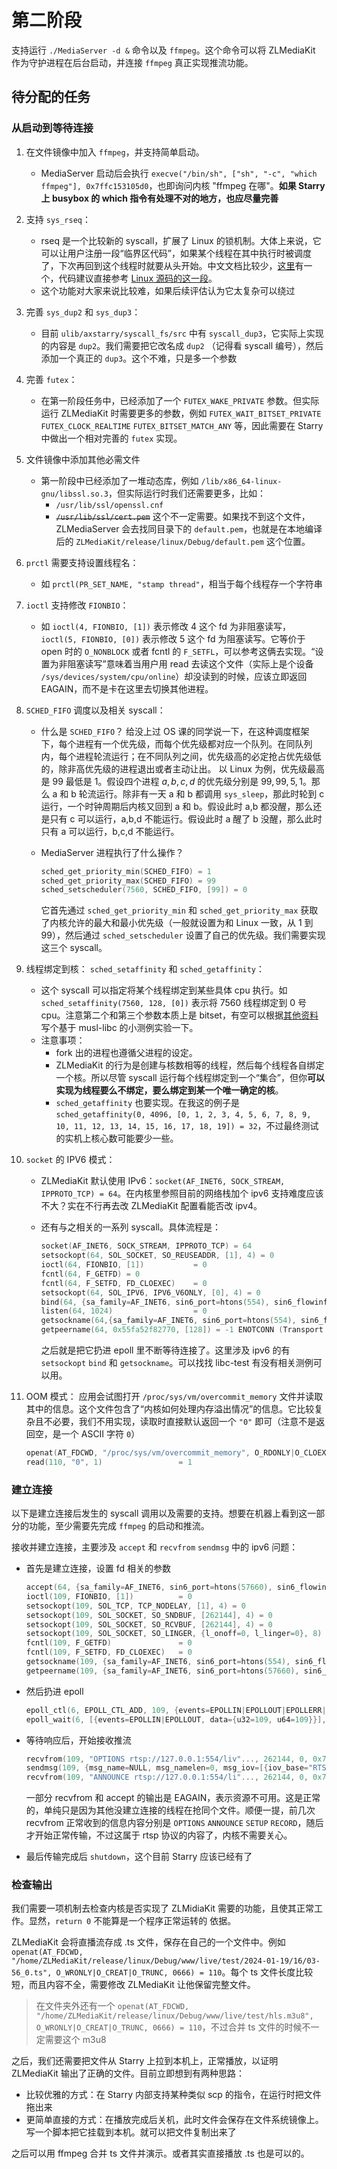 # 第二阶段

支持运行 `./MediaServer -d &` 命令以及 `ffmpeg`。这个命令可以将 ZLMediaKit 作为守护进程在后台启动，并连接 `ffmpeg` 真正实现推流功能。

## 待分配的任务

### 从启动到等待连接

1. 在文件镜像中加入 `ffmpeg`，并支持简单启动。
   
   - MediaServer 启动后会执行 `execve("/bin/sh", ["sh", "-c", "which ffmpeg"], 0x7ffc153105d0`，也即询问内核 "ffmpeg 在哪"。**如果 Starry 上 busybox 的 which 指令有处理不对的地方，也应尽量完善**

2. 支持 `sys_rseq`：
   
   - rseq 是一个比较新的 syscall，扩展了 Linux 的锁机制。大体上来说，它可以让用户注册一段“临界区代码”，如果某个线程在其中执行时被调度了，下次再回到这个线程时就要从头开始。中文文档比较少，[这里](https://zhuanlan.zhihu.com/p/103960889)有一个，代码建议直接参考 [Linux 源码的这一段](https://github.com/torvalds/linux/blob/master/kernel/rseq.c)。
   - 这个功能对大家来说比较难，如果后续评估认为它太复杂可以绕过

3. 完善 `sys_dup2` 和 `sys_dup3`：
   
   - 目前 `ulib/axstarry/syscall_fs/src` 中有 `syscall_dup3`，它实际上实现的内容是 `dup2`。我们需要把它改名成 `dup2` （记得看 syscall 编号），然后添加一个真正的 `dup3`。这个不难，只是多一个参数

4. 完善 `futex`：
   
   - 在第一阶段任务中，已经添加了一个 `FUTEX_WAKE_PRIVATE` 参数。但实际运行 ZLMediaKit 时需要更多的参数，例如 `FUTEX_WAIT_BITSET_PRIVATE` `FUTEX_CLOCK_REALTIME` `FUTEX_BITSET_MATCH_ANY` 等，因此需要在 Starry 中做出一个相对完善的 `futex` 实现。

5. 文件镜像中添加其他必需文件
   
   - 第一阶段中已经添加了一堆动态库，例如 `/lib/x86_64-linux-gnu/libssl.so.3`，但实际运行时我们还需要更多，比如：
     - `/usr/lib/ssl/openssl.cnf`
     - ~~`/usr/lib/ssl/cert.pem`~~ 这个不一定需要。如果找不到这个文件，ZLMediaServer 会去找同目录下的 `default.pem`，也就是在本地编译后的 `ZLMediaKit/release/linux/Debug/default.pem` 这个位置。

6. `prctl` 需要支持设置线程名：
   
   - 如 `prctl(PR_SET_NAME, "stamp thread"`，相当于每个线程存一个字符串

7. `ioctl` 支持修改 `FIONBIO`：
   
   - 如 `ioctl(4, FIONBIO, [1])` 表示修改 4 这个 fd 为非阻塞读写，`ioctl(5, FIONBIO, [0])` 表示修改 5 这个 fd 为阻塞读写。它等价于 open 时的 `O_NONBLOCK` 或者 fcntl 的 `F_SETFL`，可以参考这俩去实现。“设置为非阻塞读写”意味着当用户用 read 去读这个文件（实际上是个设备 `/sys/devices/system/cpu/online`）却没读到的时候，应该立即返回 EAGAIN，而不是卡在这里去切换其他进程。

8. `SCHED_FIFO` 调度以及相关 syscall：
   
   - 什么是 `SCHED_FIFO`？
     给没上过 OS 课的同学说一下，在这种调度框架下，每个进程有一个优先级，而每个优先级都对应一个队列。在同队列内，每个进程轮流运行；在不同队列之间，优先级高的必定抢占优先级低的，除非高优先级的进程退出或者主动让出。
     以 Linux 为例，优先级最高是 99 最低是 1。假设四个进程 $a,b,c,d$ 的优先级分别是 $99,99,5,1$。那么 a 和 b 轮流运行。除非有一天 a 和 b 都调用 `sys_sleep`，那此时轮到 c 运行，一个时钟周期后内核又回到 a 和 b。假设此时 a,b 都没醒，那么还是只有 c 可以运行，a,b,d 不能运行。假设此时 a 醒了 b 没醒，那么此时只有 a 可以运行，b,c,d 不能运行。
   - MediaServer 进程执行了什么操作？
     
     ```c
     sched_get_priority_min(SCHED_FIFO) = 1
     sched_get_priority_max(SCHED_FIFO) = 99
     sched_setscheduler(7560, SCHED_FIFO, [99]) = 0
     ```
     
     它首先通过 `sched_get_priority_min` 和 `sched_get_priority_max` 获取了内核允许的最大和最小优先级（一般就设置为和 Linux 一致，从 1 到 99），然后通过 `sched_setscheduler` 设置了自己的优先级。我们需要实现这三个 syscall。

9. 线程绑定到核： `sched_setaffinity` 和 `sched_getaffinity`：
   
   - 这个 syscall 可以指定将某个线程绑定到某些具体 cpu 执行。如 `sched_setaffinity(7560, 128, [0])` 表示将 7560 线程绑定到 0 号 cpu。注意第二个和第三个参数本质上是 bitset，有空可以根据[其他资料](https://blog.popkx.com/linux-multi-cpu-programming-specifying-cpu-sched_setaffinity-and-sched_getaffinity-for-threads/)写个基于 musl-libc 的小测例实验一下。
   - 注意事项：
     - fork 出的进程也遵循父进程的设定。
     - ZLMediaKit 的行为是创建与核数相等的线程，然后每个线程各自绑定一个核。所以尽管 syscall 运行每个线程绑定到一个“集合”，但你**可以实现为线程要么不绑定，要么绑定到某一个唯一确定的核**。
     - `sched_getaffinity` 也要实现。在我这的例子是 `sched_getaffinity(0, 4096, [0, 1, 2, 3, 4, 5, 6, 7, 8, 9, 10, 11, 12, 13, 14, 15, 16, 17, 18, 19]) = 32`，不过最终测试的实机上核心数可能要少一些。

10. `socket` 的 IPV6 模式：
    
    - ZLMediaKit 默认使用 IPv6：`socket(AF_INET6, SOCK_STREAM, IPPROTO_TCP) = 64`。在内核里参照目前的网络栈加个 ipv6 支持难度应该不大？实在不行再去改 ZLMediaKit 配置看能否改 ipv4。
    - 还有与之相关的一系列 syscall。具体流程是：
      
      ```c
      socket(AF_INET6, SOCK_STREAM, IPPROTO_TCP) = 64
      setsockopt(64, SOL_SOCKET, SO_REUSEADDR, [1], 4) = 0
      ioctl(64, FIONBIO, [1])           = 0
      fcntl(64, F_GETFD) = 0
      fcntl(64, F_SETFD, FD_CLOEXEC)    = 0
      setsockopt(64, SOL_IPV6, IPV6_V6ONLY, [0], 4) = 0
      bind(64, {sa_family=AF_INET6, sin6_port=htons(554), sin6_flowinfo=htonl(0), inet_pton(AF_INET6, "::", &sin6_addr), sin6_scope_id=0}, 28) = 0
      listen(64, 1024)                  = 0
      getsockname(64,{sa_family=AF_INET6, sin6_port=htons(554), sin6_flowinfo=htonl(0), inet_pton(AF_INET6, "::", &sin6_addr), sin6_scope_id=0}, [128 => 28]) = 0
      getpeername(64, 0x55fa52f82770, [128]) = -1 ENOTCONN (Transport endpoint is not connected)
      ```
      
      之后就是把它扔进 epoll 里不断等待连接了。这里涉及 ipv6 的有 `setsockopt` `bind` 和 `getsockname`。可以找找 libc-test 有没有相关测例可以用。

11. OOM 模式：
    应用会试图打开 `/proc/sys/vm/overcommit_memory` 文件并读取其中的信息。这个文件包含了“内核如何处理内存溢出情况”的信息。它比较复杂且不必要，我们不用实现，读取时直接默认返回一个 `"0"` 即可（注意不是返回空，是一个 ASCII 字符 `0`）
    
    ```c
    openat(AT_FDCWD, "/proc/sys/vm/overcommit_memory", O_RDONLY|O_CLOEXEC)             = 11
    read(110, "0", 1)                 = 1
    ```

### 建立连接

以下是建立连接后发生的 syscall 调用以及需要的支持。想要在机器上看到这一部分的功能，至少需要先完成 `ffmpeg` 的启动和推流。

接收并建立连接，主要涉及 `accept` 和 `recvfrom` `sendmsg` 中的 ipv6 问题：

- 首先是建立连接，设置 fd 相关的参数
  
  ```c
  accept(64, {sa_family=AF_INET6, sin6_port=htons(57660), sin6_flowinfo=htonl(0), inet_pton(AF_INET6, "::ffff:127.0.0.1", &sin6_addr), sin6_scope_id=0}, [128 => 28]) = 109
  ioctl(109, FIONBIO, [1])          = 0
  setsockopt(109, SOL_TCP, TCP_NODELAY, [1], 4) = 0
  setsockopt(109, SOL_SOCKET, SO_SNDBUF, [262144], 4) = 0
  setsockopt(109, SOL_SOCKET, SO_RCVBUF, [262144], 4) = 0
  setsockopt(109, SOL_SOCKET, SO_LINGER, {l_onoff=0, l_linger=0}, 8) = 0
  fcntl(109, F_GETFD)               = 0
  fcntl(109, F_SETFD, FD_CLOEXEC)   = 0
  getsockname(109, {sa_family=AF_INET6, sin6_port=htons(554), sin6_flowinfo=htonl(0), inet_pton(AF_INET6, "::ffff:127.0.0.1", &sin6_addr), sin6_scope_id=0}, [128 => 28]) = 0
  getpeername(109, {sa_family=AF_INET6, sin6_port=htons(57660), sin6_flowinfo=htonl(0), inet_pton(AF_INET6, "::ffff:127.0.0.1", &sin6_addr), sin6_scope_id=0}, [128 => 28]) = 0
  ```
- 然后扔进 epoll
  
  ```c
  epoll_ctl(6, EPOLL_CTL_ADD, 109, {events=EPOLLIN|EPOLLOUT|EPOLLERR|EPOLLHUP|EPOLLEXCLUSIVE|EPOLLET, data={u32=109, u64=109}}) = 0
  epoll_wait(6, [{events=EPOLLIN|EPOLLOUT, data={u32=109, u64=109}}], 1024, 5) = 1
  ```
- 等待响应后，开始接收推流
  
  ```c
  recvfrom(109, "OPTIONS rtsp://127.0.0.1:554/liv"..., 262144, 0, 0x7fd1677faa30, [128 => 0]) = 87
  sendmsg(109, {msg_name=NULL, msg_namelen=0, msg_iov=[{iov_base="RTSP/1.0 200 OK\r\nCSeq: 1\r\nDate: "..., iov_len=279}], msg_iovlen=1, msg_controllen=0, msg_flags=MSG_DONTWAIT|MSG_NOSIGNAL}, MSG_DONTWAIT|MSG_NOSIGNAL)            = 279
  recvfrom(109, "ANNOUNCE rtsp://127.0.0.1:554/li"..., 262144, 0, 0x7fd1677faa30, [128 => 0]) = 626
  ```
  
   一部分 recvfrom 和 accept 的输出是 EAGAIN，表示资源不可用。这是正常的，单纯只是因为其他没建立连接的线程在抢同个文件。顺便一提，前几次 recvfrom 正常收到的信息内容分别是 `OPTIONS` `ANNOUNCE` `SETUP` `RECORD`，随后才开始正常传输，不过这属于 rtsp 协议的内容了，内核不需要关心。
- 最后传输完成后 `shutdown`，这个目前 Starry 应该已经有了

### 检查输出

我们需要一项机制去检查内核是否实现了 ZLMidiaKit 需要的功能，且使其正常工作。显然，`return 0` 不能算是一个程序正常运转的
依据。

ZLMediaKit 会将直播流存成 .ts 文件，保存在自己的一个文件中。例如 `openat(AT_FDCWD, "/home/ZLMediaKit/release/linux/Debug/www/live/test/2024-01-19/16/03-56_0.ts", O_WRONLY|O_CREAT|O_TRUNC, 0666) = 110`。每个 ts 文件长度比较短，而且内容不全，需要修改 ZLMediaKit 让他保留完整文件。

> 在文件夹外还有一个 `openat(AT_FDCWD, "/home/ZLMediaKit/release/linux/Debug/www/live/test/hls.m3u8", O_WRONLY|O_CREAT|O_TRUNC, 0666) = 110`，不过合并 ts 文件的时候不一定需要这个 m3u8

之后，我们还需要把文件从 Starry 上拉到本机上，正常播放，以证明 ZLMediaKit 输出了正确的文件。目前立即想到有两种思路：

- 比较优雅的方式：在 Starry 内部支持某种类似 scp 的指令，在运行时把文件拖出来
- 更简单直接的方式：在播放完成后关机，此时文件会保存在文件系统镜像上。写一个脚本把它挂载到本机。就可以把文件复制出来了

之后可以用 ffmpeg 合并 ts 文件并演示。或者其实直接播放 .ts 也是可以的。